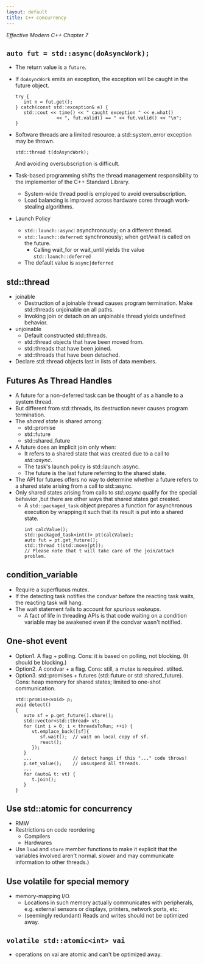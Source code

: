 ```yaml
---
layout: default
title: C++ concurrency
---
```


*Effective Modern C++ Chapter 7*

## `auto fut = std::async(doAsyncWork);`

* The return value is a `future`.
* If `doAsyncWork` emits an exception, the exception will be caught in the future object.
   ```
   try {
      int n = fut.get();
   } catch(const std::exception& e) {
      std::cout << time() << " caught exception " << e.what()
                  << ", fut.valid() == " << fut.valid() << "\n";
   }
   ```
* Software threads are a limited resource. a std::system_error exception may be thrown.
   ```
   std::thread t(doAsyncWork);
   ```
   And avoiding oversubscription is difficult.  

* Task-based programming shifts the thread management responsibility to the implementer of the C++ Standard Library.
   * System-wide thread pool is employed to avoid oversubscription.
   * Load balancing is improved across hardware cores through work-stealing algorithms.

* Launch Policy
   * `std::launch::async`: asynchronously; on a different thread.
   * `std::launch::deferred`: synchronously; when get/wait is called on the future.
      - Calling wait_for or wait_until yields the value `std::launch::deferred`
   * The default value is `async|deferred`

## std::thread

* joinable
   - Destruction of a joinable thread causes program termination. Make std::threads unjoinable on all paths.
   - Invoking join or detach on an unjoinable thread yields undefined behavior.
* unjoinable
   - Default constructed std::threads.
   - std::thread objects that have been moved from.
   - std::threads that have been joined.
   - std::threads that have been detached.
* Declare std::thread objects last in lists of data members.

## Futures As Thread Handles

* A future for a non-deferred task can be thought of as a handle to a system thread.
* But different from std::threads, its destruction never causes program termination.
* The *shared state* is shared among:
   - std::promise
   - std::future
   - std::shared_future
* A future does an implicit join only when:
   - It refers to a shared state that was created due to a call to *std::async*.
   - The task's launch policy is std::launch::async.
   - The future is the last future referring to the shared state.
* The API for futures offers no way to determine whether a future refers to a shared state arising from a call to std::async.
* Only shared states arising from calls to *std::async* qualify for the special behavior ,but there are other ways that shared states get created.
   - A `std::packaged_task` object prepares a function for asynchronous execution by wrapping it such that its result is put into a shared state.
      ```
      int calcValue();
      std::packaged_task<int()> pt(calcValue);
      auto fut = pt.get_future();
      std::thread t(std::move(pt));
      // Please note that t will take care of the join/attach problem.
      ```

## condition_variable

* Require a superfluous mutex.
* If the detecting task notifies the condvar before the reacting task waits, the reacting task will hang.
* The wait statement fails to account for *spurious wakeups*.
   - A fact of life in threading APIs is that code waiting on a condition variable may be awakened even if the condvar wasn't notified.

## One-shot event

* Option1. A flag + polling. Cons: it is based on polling, not blocking. (It should be blocking.)
* Option2. A condvar + a flag. Cons: still, a mutex is required. stilted.
* Option3. std::promises + futures (std::future or std::shared_future). Cons: heap memory for shared states; limited to one-shot communication.
   ```
   std::promise<void> p;
   void detect()
   {
      auto sf = p.get_future().share();
      std::vector<std::thread> vt;
      for (int i = 0; i < threadsToRun; ++i) {
         vt.emplace_back([sf]{
            sf.wait();  // wait on local copy of sf.
            react();
         });
      }
      ...               // detect hangs if this "..." code throws!
      p.set_value();    // unsuspend all threads.
      ...
      for (auto& t: vt) {
         t.join();
      }
   }
   ```

## Use std::atomic for concurrency

* RMW
* Restrictions on code reordering
   - Compilers
   - Hardwares
* Use `load` and `store` member functions to make it explicit that the variables involved aren't normal. slower and may communicate information to other threads.)

## Use volatile for special memory

* memory-mapping I/O.
   - Locations in such memory actually communicates with peripherals, e.g. external sensors or displays, printers, network ports, etc.
   - (seemingly redundant) Reads and writes should not be optimized away.

## `volatile std::atomic<int> vai`
   - operations on vai are atomic and can't be optimized away.
